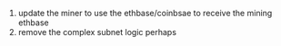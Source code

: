 
1. update the miner to use the ethbase/coinbsae to receive the mining ethbase
2. remove the complex subnet logic perhaps
